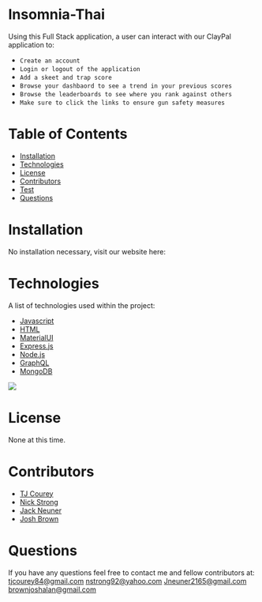 # Insomnia-Thai

Using this Full Stack application, a user can interact with our ClayPal application to:

- `Create an account`
- `Login or logout of the application`
- `Add a skeet and trap score`
- `Browse your dashbaord to see a trend in your previous scores`
- `Browse the leaderboards to see where you rank against others`
- `Make sure to click the links to ensure gun safety measures`

# Table of Contents

- [Installation](#installation)
- [Technologies](#technologies)
- [License](#license)
- [Contributors](#contributors)
- [Test](#tests)
- [Questions](#questions)

# Installation

No installation necessary, visit our website here:

# Technologies

A list of technologies used within the project:

- [Javascript](https://www.javascript.com/)
- [HTML](https://html.com/)
- [MaterialUI](https://material-ui.com/)
- [Express.js](https://expressjs.com/)
- [Node.js](https://nodejs.org/en/)
- [GraphQL](https://graphql.org/)
- [MongoDB](https://www.mongodb.com/)

<img src = https://j.gifs.com/GRZ5g3.gif>

# License

None at this time.

# Contributors

- [TJ Courey](https://github.com/TJCourey)
- [Nick Strong](https://github.com/strong-one)
- [Jack Neuner](https://github.com/jneuner21)
- [Josh Brown](https://github.com/Brownies-SE)

# Questions

If you have any questions feel free to contact me and fellow contributors at:  
tjcourey84@gmail.com
nstrong92@yahoo.com
Jneuner2165@gmail.com
brownjoshalan@gmail.com

